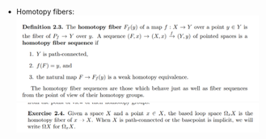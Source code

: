 - Homotopy fibers:
![](attachments/Pasted%20image%2020210505014535.png)
![](attachments/Pasted%20image%2020210505014555.png)

